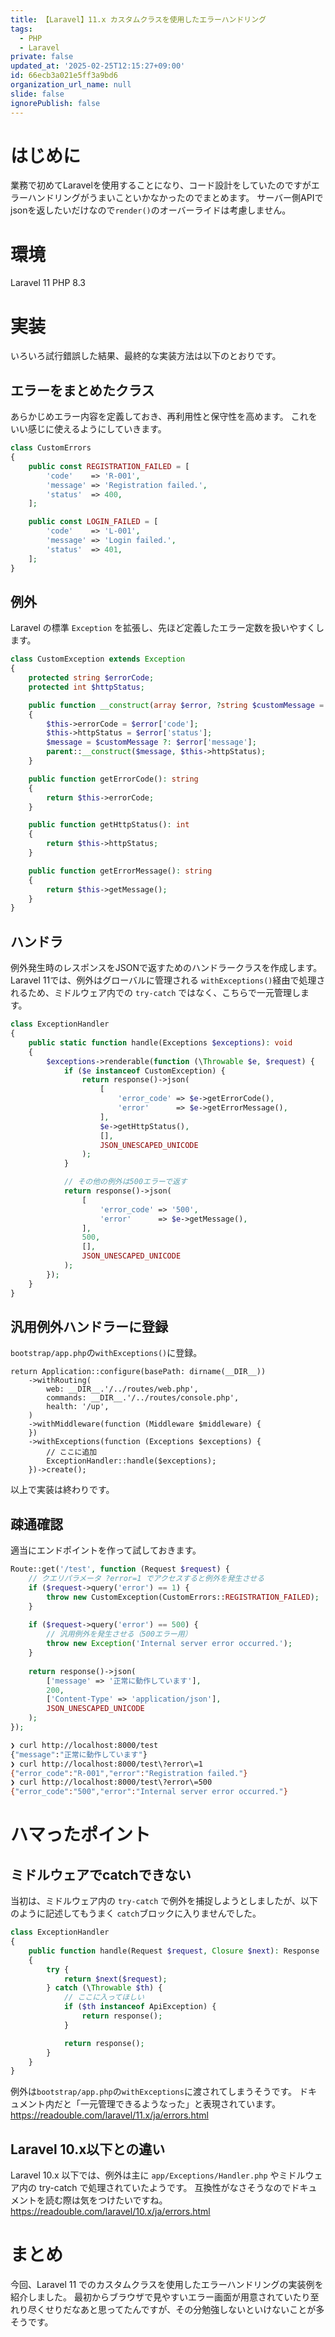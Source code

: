 ```yaml
---
title: 【Laravel】11.x カスタムクラスを使用したエラーハンドリング
tags:
  - PHP
  - Laravel
private: false
updated_at: '2025-02-25T12:15:27+09:00'
id: 66ecb3a021e5ff3a9bd6
organization_url_name: null
slide: false
ignorePublish: false
---
```

# はじめに
業務で初めてLaravelを使用することになり、コード設計をしていたのですがエラーハンドリングがうまいこといかなかったのでまとめます。
サーバー側APIでjsonを返したいだけなので`render()`のオーバーライドは考慮しません。

# 環境
Laravel 11
PHP 8.3

# 実装
いろいろ試行錯誤した結果、最終的な実装方法は以下のとおりです。
## エラーをまとめたクラス
あらかじめエラー内容を定義しておき、再利用性と保守性を高めます。
これをいい感じに使えるようにしていきます。
```php
class CustomErrors
{
    public const REGISTRATION_FAILED = [
        'code'    => 'R-001',
        'message' => 'Registration failed.',
        'status'  => 400,
    ];

    public const LOGIN_FAILED = [
        'code'    => 'L-001',
        'message' => 'Login failed.',
        'status'  => 401,
    ];
}
```

## 例外
Laravel の標準 `Exception` を拡張し、先ほど定義したエラー定数を扱いやすくします。
```php
class CustomException extends Exception
{
    protected string $errorCode;
    protected int $httpStatus;

    public function __construct(array $error, ?string $customMessage = null)
    {
        $this->errorCode = $error['code'];
        $this->httpStatus = $error['status'];
        $message = $customMessage ?: $error['message'];
        parent::__construct($message, $this->httpStatus);
    }

    public function getErrorCode(): string
    {
        return $this->errorCode;
    }

    public function getHttpStatus(): int
    {
        return $this->httpStatus;
    }

    public function getErrorMessage(): string
    {
        return $this->getMessage();
    }
}

```

## ハンドラ
例外発生時のレスポンスをJSONで返すためのハンドラークラスを作成します。
Laravel 11では、例外はグローバルに管理される `withExceptions()`経由で処理されるため、ミドルウェア内での `try-catch` ではなく、こちらで一元管理します。
```php
class ExceptionHandler
{
    public static function handle(Exceptions $exceptions): void
    {
        $exceptions->renderable(function (\Throwable $e, $request) {
            if ($e instanceof CustomException) {
                return response()->json(
                    [
                        'error_code' => $e->getErrorCode(),
                        'error'      => $e->getErrorMessage(),
                    ],
                    $e->getHttpStatus(),
                    [],
                    JSON_UNESCAPED_UNICODE
                );
            }

            // その他の例外は500エラーで返す
            return response()->json(
                [
                    'error_code' => '500',
                    'error'      => $e->getMessage(),
                ],
                500,
                [],
                JSON_UNESCAPED_UNICODE
            );
        });
    }
}
```

## 汎用例外ハンドラーに登録
`bootstrap/app.php`の`withExceptions()`に登録。
```php:bootstrap/app.php
return Application::configure(basePath: dirname(__DIR__))
    ->withRouting(
        web: __DIR__.'/../routes/web.php',
        commands: __DIR__.'/../routes/console.php',
        health: '/up',
    )
    ->withMiddleware(function (Middleware $middleware) {
    })
    ->withExceptions(function (Exceptions $exceptions) {
        // ここに追加
        ExceptionHandler::handle($exceptions);
    })->create();
```

以上で実装は終わりです。

## 疎通確認

適当にエンドポイントを作って試しておきます。

```php
Route::get('/test', function (Request $request) {
    // クエリパラメータ ?error=1 でアクセスすると例外を発生させる
    if ($request->query('error') == 1) {
        throw new CustomException(CustomErrors::REGISTRATION_FAILED);
    }
    
    if ($request->query('error') == 500) {
        // 汎用例外を発生させる（500エラー用）
        throw new Exception('Internal server error occurred.');
    }
    
    return response()->json(
        ['message' => '正常に動作しています'],
        200,
        ['Content-Type' => 'application/json'],
        JSON_UNESCAPED_UNICODE
    );
});
```

```sh
❯ curl http://localhost:8000/test
{"message":"正常に動作しています"}
❯ curl http://localhost:8000/test\?error\=1
{"error_code":"R-001","error":"Registration failed."}
❯ curl http://localhost:8000/test\?error\=500
{"error_code":"500","error":"Internal server error occurred."}
```

# ハマったポイント
## ミドルウェアでcatchできない
当初は、ミドルウェア内の `try-catch` で例外を捕捉しようとしましたが、以下のように記述してもうまく `catch`ブロックに入りませんでした。
```php
class ExceptionHandler
{
    public function handle(Request $request, Closure $next): Response
    {
        try {
            return $next($request);
        } catch (\Throwable $th) {
            // ここに入ってほしい
            if ($th instanceof ApiException) {
                return response();
            }

            return response();
        }
    }
}
```

例外は`bootstrap/app.php`の`withExceptions`に渡されてしまうそうです。
ドキュメント内だと「一元管理できるようなった」と表現されています。
https://readouble.com/laravel/11.x/ja/errors.html

## Laravel 10.x以下との違い
Laravel 10.x 以下では、例外は主に `app/Exceptions/Handler.php` やミドルウェア内の try-catch で処理されていたようです。
互換性がなさそうなのでドキュメントを読む際は気をつけたいですね。
https://readouble.com/laravel/10.x/ja/errors.html

# まとめ
今回、Laravel 11 でのカスタムクラスを使用したエラーハンドリングの実装例を紹介しました。
最初からブラウザで見やすいエラー画面が用意されていたり至れり尽くせりだなあと思ってたんですが、その分勉強しないといけないことが多そうです。
